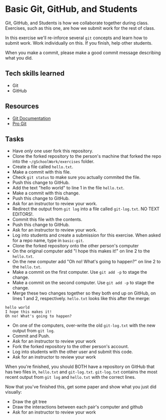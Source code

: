 Basic Git, GitHub, and Students
=========

Git, GitHub, and Students is how we collaborate together during class. Exercises, such as this one, are how we submit work for the rest of class.

In this exercise we'll re-inforce several `git` concepts and learn how to submit work. Work individually on this. If you finish, help other students.

When you make a commit, please make a good commit message describing what you did.

## Tech skills learned

* Git
* GitHub

## Resources

* [Git Documentation](http://git-scm.com/documentation)
* [Pro Git](http://git-scm.com/book)

## Tasks

* Have _only_ one user fork this repository. 
* Clone the forked repository to the person's machine that forked the repo into the `~/gSchoolWork/exercises` folder.
* Create a file called `hello.txt`.
* Make a commit with this file.
* Check `git status` to make sure you actually commited the file.
* Push this change to GitHub.
* Add the text "hello world" to line 1 in the file `hello.txt`.
* Make a commit with this change.
* Push this change to GitHub.
* Ask for an instructor to review your work.
* Redirect the output from `git log` into a file called `git-log.txt`. NO TEXT EDITORS!.
* Commit this file with the contents.
* Push this change to GitHub.
* Ask for an instructor to review your work.
* Log into students and create a submission for this exercise. When asked for a repo name, type in `basic-git`.
* Clone the forked repository onto the other person's computer
* On the original computer add "I hope this makes it!" on line 2 to the `hello.txt`.
* On the new computer add "Oh no! What's going to happen?" on line 2 to the `hello.txt`.
* Make a commit on the first computer. Use `git add -p` to stage the change.
* Make a commit on the second computer.  Use `git add -p` to stage the change.
* Merge these two changes together so they both end up on GitHub, on lines 1 and 2, respectively.
`hello.txt` looks like this after the merge:
```
hello world
I hope this makes it!
Oh no! What's going to happen?
```

* On one of the computers, over-write the old `git-log.txt` with the new output from `git log`.
* Commit and Push.
* Ask for an instructor to review your work
* Fork the forked repository to the other person's account.
* Log into students with the other user and submit this code.
* Ask for an instructor to review your work

When you're finished, you should BOTH have a repository on GitHub that has two files in, `hello.txt` and `git-log.txt`.
`git-log.txt` contains the most recent output from `git log` and `hello.txt` with the correct lines.

Now that you've finished this, get some paper and show what you just did visually:

* Draw the git tree
* Draw the interactions between each pair's computer and github
* Ask for an instructor to review your work


